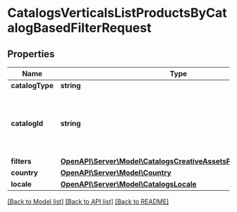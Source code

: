# CatalogsVerticalsListProductsByCatalogBasedFilterRequest

## Properties
Name | Type | Description | Notes
------------ | ------------- | ------------- | -------------
**catalogType** | **string** |  | 
**catalogId** | **string** | Catalog id pertaining to the creative assets product group. | 
**filters** | [**OpenAPI\Server\Model\CatalogsCreativeAssetsProductGroupFilters**](CatalogsCreativeAssetsProductGroupFilters.md) |  | 
**country** | [**OpenAPI\Server\Model\Country**](Country.md) |  | 
**locale** | [**OpenAPI\Server\Model\CatalogsLocale**](CatalogsLocale.md) |  | 

[[Back to Model list]](../README.md#documentation-for-models) [[Back to API list]](../README.md#documentation-for-api-endpoints) [[Back to README]](../README.md)


